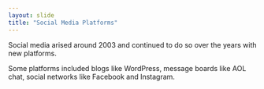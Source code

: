 ```yaml
---
layout: slide
title: "Social Media Platforms"
---
```


Social media arised around 2003 and continued to do so over the years with new platforms. 

Some platforms included blogs like WordPress, message boards like AOL chat, social networks like Facebook and Instagram. 

